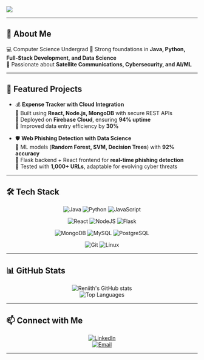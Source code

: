 <!-- Banner -->
<img src="https://capsule-render.vercel.app/api?type=waving&color=0:4facfe,100:00f2fe&height=200&section=header&text=Hi%20👋%20I'm%20Reniith&fontSize=40&fontColor=ffffff&animation=fadeIn&fontAlignY=35"/>

---

## 🚀 About Me
💻 Computer Science Undergrad 
🌟 Strong foundations in **Java, Python, Full-Stack Development, and Data Science**  
📡 Passionate about **Satellite Communications, Cybersecurity, and AI/ML**  
 

---

## 🔭 Featured Projects
- 💰 **Expense Tracker with Cloud Integration**  
  🔹 Built using **React, Node.js, MongoDB** with secure REST APIs  
  🔹 Deployed on **Firebase Cloud**, ensuring **94% uptime**  
  🔹 Improved data entry efficiency by **30%**  

- 🛡️ **Web Phishing Detection with Data Science**  
  🔹 ML models (**Random Forest, SVM, Decision Trees**) with **92% accuracy**  
  🔹 Flask backend + React frontend for **real-time phishing detection**  
  🔹 Tested with **1,000+ URLs**, adaptable for evolving cyber threats  

---

## 🛠️ Tech Stack

<div align="center">

![Java](https://img.shields.io/badge/Java-ED8B00?style=for-the-badge&logo=openjdk&logoColor=white)
![Python](https://img.shields.io/badge/Python-3776AB?style=for-the-badge&logo=python&logoColor=white)
![JavaScript](https://img.shields.io/badge/JavaScript-F7E017?style=for-the-badge&logo=javascript&logoColor=black)

![React](https://img.shields.io/badge/React-61DBFB?style=for-the-badge&logo=react&logoColor=black)
![NodeJS](https://img.shields.io/badge/Node.js-43853D?style=for-the-badge&logo=node.js&logoColor=white)
![Flask](https://img.shields.io/badge/Flask-000000?style=for-the-badge&logo=flask&logoColor=white)

![MongoDB](https://img.shields.io/badge/MongoDB-4EA94B?style=for-the-badge&logo=mongodb&logoColor=white)
![MySQL](https://img.shields.io/badge/MySQL-00758F?style=for-the-badge&logo=mysql&logoColor=white)
![PostgreSQL](https://img.shields.io/badge/PostgreSQL-31648C?style=for-the-badge&logo=postgresql&logoColor=white)

![Git](https://img.shields.io/badge/Git-F05032?style=for-the-badge&logo=git&logoColor=white)
![Linux](https://img.shields.io/badge/Linux-000?style=for-the-badge&logo=linux&logoColor=white)


</div>

---


## 📊 GitHub Stats
<div align="center">
  
![Reniith's GitHub stats](https://github-readme-stats.vercel.app/api?username=reniith&show_icons=true&theme=tokyonight&hide_border=true)  
![Top Languages](https://github-readme-stats.vercel.app/api/top-langs/?username=reniith&layout=compact&theme=tokyonight&hide_border=true)

</div>

---

## 📫 Connect with Me
<div align="center">

[![LinkedIn](https://img.shields.io/badge/LinkedIn-0077b5?style=for-the-badge&logo=linkedin&logoColor=white)](https://linkedin.com/in/reniith)  
[![Email](https://img.shields.io/badge/Email-D14836?style=for-the-badge&logo=gmail&logoColor=white)](mailto:reniith1407@gmail.com)  

</div>

---


